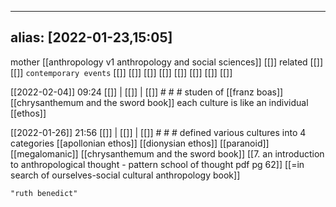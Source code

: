  ---
alias: [2022-01-23,15:05]
---
 mother [[anthropology v1 anthropology and social sciences]] [[]]
 related [[]] [[]]
 `contemporary events` [[]] [[]] [[]] [[]] [[]] [[]] [[]] [[]]

[[2022-02-04]] 09:24 [[]] | [[]] | [[]] # # #
studen of [[franz boas]]
[[chrysanthemum and the sword book]]
each culture is like an individual
[[ethos]]

[[2022-01-26]] 21:56 [[]] | [[]] | [[]] # # #
defined various cultures into 4 categories
[[apollonian ethos]]
[[dionysian ethos]]
[[paranoid]]
[[megalomanic]]
[[chrysanthemum and the sword book]]
	[[7. an introduction to anthropological thought - pattern school of thought pdf pg 62]]
	[[=in search of ourselves-social cultural anthropology book]]

```query
"ruth benedict"
```